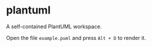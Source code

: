 # plantuml
A self-contained PlantUML workspace.

Open the file `example.puml` and press `Alt + D` to render it.